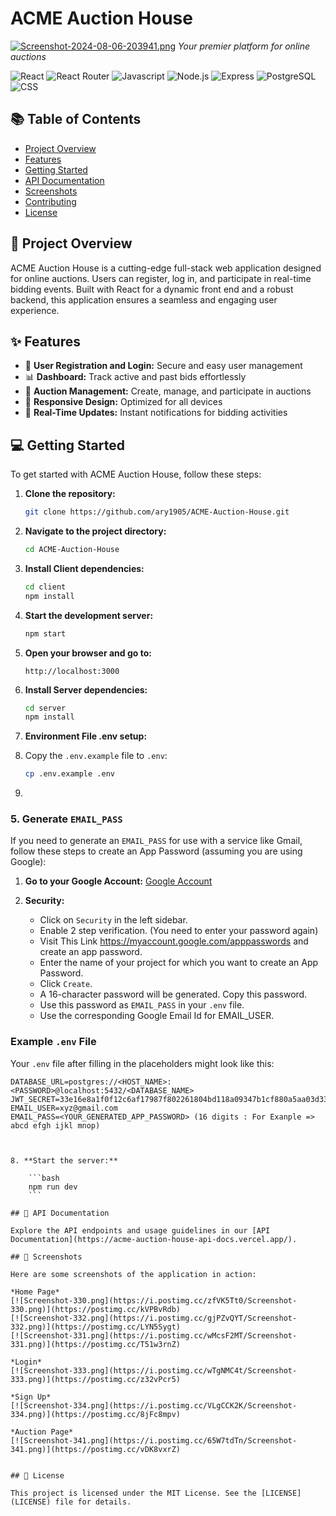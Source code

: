 # ACME Auction House

[![Screenshot-2024-08-06-203941.png](https://i.postimg.cc/65fdhW4L/Screenshot-2024-08-06-203941.png)](https://postimg.cc/ppyhWtZp)
*Your premier platform for online auctions*

![React](https://img.shields.io/badge/react-%2320232a.svg?style=for-the-badge&logo=react&logoColor=%2361DAFB) 
![React Router](https://img.shields.io/badge/React_Router-CA4245?style=for-the-badge&logo=react-router&logoColor=white)
![Javascript](https://img.shields.io/badge/JavaScript-323330?style=for-the-badge&logo=javascript&logoColor=F7DF1E)
![Node.js](https://img.shields.io/badge/Node.js-43853D?style=for-the-badge&logo=node.js&logoColor=white)
![Express](https://img.shields.io/badge/Express.js-404D59?style=for-the-badge)
![PostgreSQL](https://img.shields.io/badge/PostgreSQL-316192?style=for-the-badge&logo=postgresql&logoColor=white)
![CSS](https://img.shields.io/badge/CSS3-1572B6?style=for-the-badge&logo=css3&logoColor=white)

## 📚 Table of Contents
- [Project Overview](#project-overview)
- [Features](#features)
- [Getting Started](#getting-started)
- [API Documentation](#api-documentation)
- [Screenshots](#screenshots)
- [Contributing](#contributing)
- [License](#license)

## 🚀 Project Overview

ACME Auction House is a cutting-edge full-stack web application designed for online auctions. Users can register, log in, and participate in real-time bidding events. Built with React for a dynamic front end and a robust backend, this application ensures a seamless and engaging user experience.

## ✨ Features

- 📝 **User Registration and Login:** Secure and easy user management
- 📊 **Dashboard:** Track active and past bids effortlessly
- 📅 **Auction Management:** Create, manage, and participate in auctions
- 📱 **Responsive Design:** Optimized for all devices
- 🔔 **Real-Time Updates:** Instant notifications for bidding activities

## 💻 Getting Started

To get started with ACME Auction House, follow these steps:

1. **Clone the repository:**

    ```bash
    git clone https://github.com/ary1905/ACME-Auction-House.git
    ```

2. **Navigate to the project directory:**

    ```bash
    cd ACME-Auction-House
    ```

3. **Install Client dependencies:**

    ```bash
    cd client
    npm install
    ```

4. **Start the development server:**

    ```bash
    npm start
    ```

5. **Open your browser and go to:**

    ```
    http://localhost:3000
    ```
    
6. **Install Server dependencies:**

    ```bash
    cd server
    npm install
    ```
7. **Environment File .env setup:**

1. Copy the `.env.example` file to `.env`:

   ```sh
   cp .env.example .env
2. 
### 5. **Generate `EMAIL_PASS`**

If you need to generate an `EMAIL_PASS` for use with a service like Gmail, follow these steps to create an App Password (assuming you are using Google):

1. **Go to your Google Account:** [Google Account](https://myaccount.google.com/)

2. **Security:**
   - Click on `Security` in the left sidebar.
   - Enable 2 step verification. (You need to enter your password again)
   - Visit This Link https://myaccount.google.com/apppasswords and create an app password.
   - Enter the name of your project for which you want to create an App Password.
   - Click `Create`.
   - A 16-character password will be generated. Copy this password.
   - Use this password as `EMAIL_PASS` in your `.env` file.
   - Use the corresponding Google Email Id for EMAIL_USER.

### Example `.env` File

Your `.env` file after filling in the placeholders might look like this:

```env
DATABASE_URL=postgres://<HOST_NAME>:<PASSWORD>@localhost:5432/<DATABASE_NAME>
JWT_SECRET=33e16e8a1f0f12c6af17987f802261804bd118a09347b1cf880a5aa03d3326dbf3665f72153fb496f95966c263e7484afc232da035232b199871472b5133334f
EMAIL_USER=xyz@gmail.com
EMAIL_PASS=<YOUR_GENERATED_APP_PASSWORD> (16 digits : For Exanple => abcd efgh ijkl mnop)



8. **Start the server:**

    ```bash
    npm run dev
    ```

## 📖 API Documentation

Explore the API endpoints and usage guidelines in our [API Documentation](https://acme-auction-house-api-docs.vercel.app/).

## 📸 Screenshots

Here are some screenshots of the application in action:

*Home Page*
[![Screenshot-330.png](https://i.postimg.cc/zfVK5Tt0/Screenshot-330.png)](https://postimg.cc/kVPBvRdb)
[![Screenshot-332.png](https://i.postimg.cc/gjPZvQYT/Screenshot-332.png)](https://postimg.cc/LYN5Sygt)
[![Screenshot-331.png](https://i.postimg.cc/wMcsF2MT/Screenshot-331.png)](https://postimg.cc/T51w3rnZ)

*Login*
[![Screenshot-333.png](https://i.postimg.cc/wTgNMC4t/Screenshot-333.png)](https://postimg.cc/z32vPcr5)

*Sign Up*
[![Screenshot-334.png](https://i.postimg.cc/VLgCCK2K/Screenshot-334.png)](https://postimg.cc/8jFc8mpv)

*Auction Page*
[![Screenshot-341.png](https://i.postimg.cc/65W7tdTn/Screenshot-341.png)](https://postimg.cc/vDK8vxrZ)


## 📝 License

This project is licensed under the MIT License. See the [LICENSE](LICENSE) file for details.
